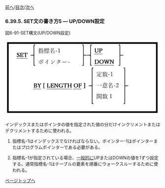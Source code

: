 <!--navi start1-->
[前へ](6-39-4.md)/[目次](https://momo2584.github.io/opensourcecobol.github.io/markdown/TOC.html)/[次へ](6-39-6.md)
<!--navi end1-->
### 6.39.5. SET文の書き方5 ― UP/DOWN設定

図6-91-SET構文(UP/DOWN設定)

![alt text](Image/6-91-Set.png)

インデックスまたはポインタの値を指定された値の分だけインクリメントまたはデクリメントするために使われる。

1. 指標名-1はインデックスでなければならない。ポインター-1はポインターまたはプログラムポインターである必要がある。

2. 指標名-1が指定されている場合、<u>一般的に</u>UPまたはDOWNの値を1ずつ設定する。通常指標名-1はテーブルの要素を順番にウォークスルーするために使われる。

<!--navi start2-->

[ページトップへ](6-39-5.md)
<!--navi end2-->
